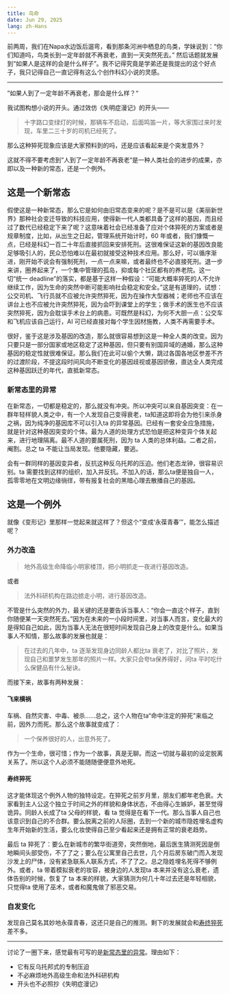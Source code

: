 ```yaml
---
title: 鸟命
date: Jun 29, 2025
lang: zh-Hans
---
```


前两周，我们在Napa水边饭后遛弯，看到那条河洲中栖息的鸟类，学妹说到：“你们知道吗，鸟类长到一定年龄就不再衰老，直到一天突然死去。”
然后话题就发展到“如果人是这样的会是什么样子”。我不记得究竟是学弟还是我提出的这个好点子，我只记得自己一直记得有这么个创作科幻小说的灵感。

---

”如果人到了一定年龄不再衰老，那会是什么样？“

我试图构想小说的开头。通过效仿《失明症漫记》的开头——

> 十字路口变绿灯的时候，那辆车不启动，后面鸣笛一片，等大家围过来时发现，车里二三十岁的司机已经死了。

那么这种猝死现象应该是大家预料到的吗，还是应该看起来是个突发意外？

这就不得不要考虑到”人到了一定年龄不再衰老“是一种人类社会的进步的成果，亦即以及一种新的常态，还是一个例外。

## 这是一个新常态

假使这是一种新常态，那么它是如何由旧常态变来的呢？是不是可以是《美丽新世界》那种社会变迁导致的科技应用，使得新一代人类都具备了这样的基因，而且经过了数代已经稳定下来了呢？这意味着社会已经准备了应对个体猝死的方案或者是规章制度，比如，从出生之日起，管理系统开始计时，60 年或者，我们慷慨一点，已经是科幻一百二十年后直接抓回来安排死刑。这很难保证这新的基因改良能足够吸引人的，民众恐怕难以在最初就接受这种技术应用。那么好，可以循序渐进，刚开始不说会有强制死刑，一点一点来嘛，或者最终也不必直接死刑。退一步来讲，圈养起来了，一个集中管理的孤岛，抑或每个社区都有的养老院。这一切“统一 deadline”的落实，都是基于这样一种假设：“可能大概率猝死的人不允许继续工作，因为生命的突然中断可能影响社会稳定和安全。”这是有道理的，试想：公交司机、飞行员就不应被允许突然猝死，因为在操作大型器械；老师也不应该在讲台上也不应被允许突然猝死，因为会吓到课堂上的学生；做手术的医生也不应该突然猝死，因为会耽误手术台上的病患。可既然是科幻，为何不大胆一点：公交车和飞机应该自己运行，AI 可已经直接对每个学生因材施教，人类不再需要手术。

很好，鉴于这是涉及基因的改造，那么就很容易想到这是一种全人类的改变。因为只要只是一部分国家或地区稳定了这种基因，但只要有别国异域的通婚，那么这种基因的稳定性就很难保证。那么我们在此可以偷个大懒，跳过各国各地区参差不齐的过渡阶段，不提这段时间风向不断变化的基因歧视或基因骄傲，直达全人类完成这种基因跃迁的年代，直抵新常态。

### 新常态里的异常

在新常态，一切都是稳定的，那么就没有冲突。所以冲突可以来自基因突变：在一群年轻样貌人类之中，有一个人发现自己变得衰老，ta知道这即将会为他引来杀身之祸，因为纯净的基因库不可以引入ta 的异常基因。已经有一套安全应急措施，就是针对这种基因突变的个体。最为人道的处理方式恐怕是把这种变异个体关起来，进行地理隔离。最不人道的要属死刑，因为 ta 人类的总体利益。二者之前，阉割。总之 ta 不能让当局发现。他要隐藏，要逃。

会有一群同样的基因变异者，反抗这种反乌托邦的压迫。他们老态龙钟，很容易识别。ta 需要找到这样的组织，加入并反抗。不加入的话，那么ta便是独自一人，孤零零地在文明边缘徜徉，带有报复社会的黑暗心理去散播自己的基因。

## 这是一个例外

就像《变形记》里那样一觉起来就这样了？但这个“变成‘永葆青春’”，能怎么描述呢？

### 外力改造

> 地外高级生命降临小明家楼顶，把小明抓走一夜进行基因改造。

或者

> 法外科研机构在路边掳走小明，进行基因改造。

不管是什么突然的外力，最关键的还是要告诉当事人：“你会一直这个样子，直到你随便某一天突然死去。”因为在未来的一小段时间里，对当事人而言，变化最大的是得知自己如此，因为当事人无法在很短时间发现自己身上的改变是什么。如果当事人不知情，那么故事的发展也就是：

> 在过去的几年中，ta 逐渐发现身边同龄人都比ta 衰老了，对比了照片，发现自己和噩梦发生那年的照片一样。大家只会夸ta保养得好，问ta 平时吃什么保健品有什么秘诀。

而接下来，故事有两种发展：

#### 飞来横祸

车祸、自然灾害、中毒、被杀……总之，这个人物在ta“命中注定的猝死”来临之前，因外力而死。那么这个故事就变成了：

> 一个保养很好的人，出意外死了。

作为一个生命，很可惜；作为一个故事，真是无聊。而这一切就与最初的设定脱离关系了。所以这个人必须不能随随便便意外地死。

#### 寿终猝死

这才能体现这个例外人物的独特设定。在猝死之前岁月里，朋友们都年老色衰。大家看到主人公这个独立于时间之外的样貌和身体状态，不由得心生嫉妒，甚至觉得诡异。同龄人长成了ta 父母的样貌，看 ta 觉得是在看下一代。那么当事人自己也该意识到自己的不合群。要么脱离之前的人际圈，去到一个新的城市隐姓埋名虚构生年开始新的生活，要么化妆使得自己至少看起来还是拥有正常的衰老趋势。

最后 ta 猝死了：要么在新城市的繁华街道旁，突然倒地，最后医生猜测死因是倒地瞬间头部受伤，不了了之；要么在公寓里自己去世，几个月后房东破门而入发现沙发上的尸体，没有紧急联系人联系方式，不了了之。总之隐姓埋名死得不够例外。或者，ta 带着模拟衰老的妆容，被身边的人发现ta 本来并没有这么衰老，遗体告别的时候，恢复了 ta 本来的样貌，大家猜测为何几十年过去还是年轻相貌，只觉得ta 使用了巫术，或者和魔鬼做了邪恶交易。

### 自发变化

发现自己莫名其妙地永葆青春，这还只是自己的推测。剩下的发展就会和[寿终猝死](#寿终猝死)差不多。

---

讨论了一圈下来，感觉最有可写的是[新常态里的异常](#新常态里的异常)。理由如下：

- 它有反乌托邦式的专制压迫
- 不必麻烦地外高级生命和法外科研机构
- 开头也不必照抄《失明症漫记》


